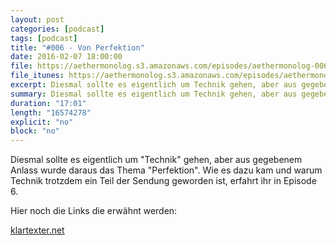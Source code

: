 ```yaml
---
layout: post
categories: [podcast]
tags: [podcast]
title: "#006 - Von Perfektion"
date: 2016-02-07 18:00:00
file: https://aethermonolog.s3.amazonaws.com/episodes/aethermonolog-006.mp3
file_itunes: https://aethermonolog.s3.amazonaws.com/episodes/aethermonolog-006.m4a
excerpt: Diesmal sollte es eigentlich um Technik gehen, aber aus gegebenem Anlass wurde daraus das Thema Perfektion. Wie es dazu kam und warum Technik trotzdem ein Teil der Sendung geworden ist, erfahrt ihr in Episode 6.
summary: Diesmal sollte es eigentlich um Technik gehen, aber aus gegebenem Anlass wurde daraus das Thema Perfektion. Wie es dazu kam und warum Technik trotzdem ein Teil der Sendung geworden ist, erfahrt ihr in Episode 6.
duration: "17:01"
length: "16574278"
explicit: "no"
block: "no"
---
```


Diesmal sollte es eigentlich um "Technik" gehen, aber aus gegebenem Anlass wurde daraus das Thema "Perfektion". Wie es dazu kam und warum Technik trotzdem ein Teil der Sendung geworden ist, erfahrt ihr in Episode 6.


Hier noch die Links die erwähnt werden:

[klartexter.net](http://klartexter.net)

